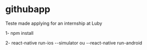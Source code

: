 # githubapp
Teste made applying for an internship at Luby

1- npm install

2- react-native run-ios --simulator ou --react-native run-android
